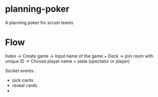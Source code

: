 # planning-poker
A planning poker for scrum teams




# Flow 
Index -> Create game -> Input name of the game + Deck -> join room with unique ID -> Choose player name + state (spectator or player)




Socket events : 


- pick cards
- reveal cards
- 